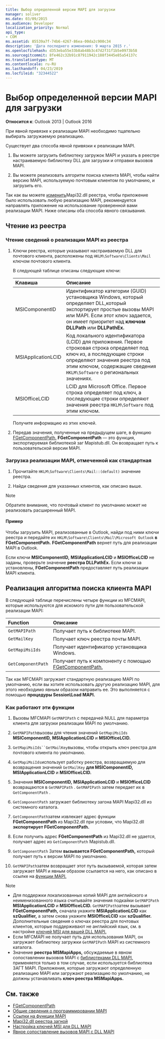 ```yaml
---
title: Выбор определенной версии MAPI для загрузки
manager: soliver
ms.date: 03/09/2015
ms.audience: Developer
localization_priority: Normal
api_type:
- COM
ms.assetid: 85539a7f-74b6-4267-86ea-00da2c900c34
description: 'Дата последнего изменения: 9 марта 2015 г.'
ms.openlocfilehash: d353eba55e33b8ab48b3c47d2f31f1b5e0973b58
ms.sourcegitcommit: 8fe462c32b91c87911942c188f3445e85a54137c
ms.translationtype: MT
ms.contentlocale: ru-RU
ms.lasthandoff: 04/23/2019
ms.locfileid: "32344522"
---
```

# <a name="choose-a-specific-version-of-mapi-to-load"></a>Выбор определенной версии MAPI для загрузки

**Относится к**: Outlook 2013 | Outlook 2016 
  
При явной привязке к реализации MAPI необходимо тщательно выбирать загружаемую реализацию. 
  
Существует два способа явной привязки к реализации MAPI. 
  
1. Вы можете загрузить библиотеку загружок MAPI и указать в реестре настраиваемую библиотеку DLL для загрузки и отправки вызовов MAPI.
    
2. Вы можете реализовать алгоритм поиска клиента MAPI, чтобы найти версию MAPI, используемую почтовым клиентом по умолчанию, и загрузить его.
    
Так как вы можете [ изменить](https://msdn.microsoft.com/library/ms531218%28EXCHG.10%29.aspx)Mapi32.dll реестра, чтобы приложение было использовать любую реализацию MAPI, рекомендуется направлять приложение на использование проверенной вами реализации MAPI. Ниже описаны оба способа явного связывания. 
  
## <a name="reading-from-the-registry"></a>Чтение из реестра

### <a name="to-read-mapi-implementation-information-from-the-registry"></a>Чтение сведений о реализации MAPI из реестра

1. Ключи реестра, которые указывают настраиваемую DLL для почтового клиента, расположены под  `HKLM\Software\Clients\Mail` ключом почтового клиента. 
    
   В следующей таблице описаны следующие ключи:
    
   |**Клавиша**|**Описание**|
   |:-----|:-----|
   |MSIComponentID  <br/> |Идентификатор категории (GUID) установщика Windows, который определяет DLL,который экспортирует простые вызовы MAPI или MAPI. Если этот ключ задается, он имеет приоритет над **ключом DLLPath** или **DLLPathEx.**  <br/> |
   |MSIApplicationLCID  <br/> |Код локального идентификатора (LCID) для приложения. Первое строковая строка определяет под ключ из, а последующие строки определяют значения реестра под этим ключом, содержащие сведения  `HKLM\Software` о региональных значениях.  <br/> |
   |MSIOfficeLCID  <br/> |LCID для Microsoft Office. Первое строка определяет под ключ, а последующие строки определяют значения реестра  `HKLM\Software` под этим ключом.  <br/> |
   
   Получите информацию из этих ключей.
    
2. Передав значения, полученные на предыдущем шаге, в функцию [FGetComponentPath.](fgetcomponentpath.md) **FGetComponentPath** — это функция, экспортируемая библиотекой заг Mapistub.dll. Он возвращает путь к пользовательской версии MAPI. 


### <a name="to-load-the-implementation-of-mapi-marked-as-default"></a>Загрузка реализации MAPI, отмеченной как стандартная

1. Прочитайте  `HKLM\Software\Clients\Mail::(default)` значение реестра. 
    
2. Найди сведения для указанных клиентов, как описано выше.
    
> [!NOTE]
> Обратите внимание, что почтовый клиент по умолчанию может не реализовать расширенный MAPI. 
  
#### <a name="example"></a>Пример

Чтобы загрузить MAPI, реализованные в Outlook, найди под ними ключи реестра и передайте их `HKLM\Software\Clients\Mail\Microsoft Outlook` **в FGetComponentPath.** **FGetComponentPath** вернет путь для реализации MAPI в Outlook. 
  
Если ключи **MSIComponentID,** **MSIApplicationLCID** и **MSIOfficeLCID** не заданы, проверьте значение **реестра DLLPathEx.** Если ключи за установлены, **FGetComponentPath** предоставляет путь реализации MAPI клиента. 
  
## <a name="implementing-the-mapi-client-lookup-algorithm"></a>Реализация алгоритма поиска клиента MAPI

В следующей таблице перечислены четыре функции из MFCMAPI, которые используются для искомого пути для пользовательской реализации MAPI:
  
|**Function**|**Описание**|
|:-----|:-----|
| `GetMAPIPath` <br/> |Получает путь к библиотеке MAPI.  <br/> |
| `GetMailKey` <br/> |Получает ключ реестра почты MAPI.  <br/> |
| `GetMapiMsiIds` <br/> |Получает идентификатор установщика Windows.  <br/> |
| `GetComponentPath` <br/> |Получает путь к компоненту с помощью [FGetComponentPath.](fgetcomponentpath.md)  <br/> |
   
Так как MFCMAPI загружает стандартную реализацию MAPI по умолчанию, если вы хотите использовать другую реализацию MAPI, для этого необходимо явным образом направить ее. Это выполняется с помощью **процедуры Session\Load MAPI.** 
  
### <a name="how-these-functions-work"></a>Как работают эти функции

1. Вызовы MFCMAPI  `GetMAPIPath` с передачей NULL для параметра клиента для загрузки реализации MAPI по умолчанию.
    
2.  `GetMAPIPath`вызовы для чтения значений `GetMapiMsiIds` **MSIComponentID,** **MSIApplicationLCID** и **MSIOfficeLCID.**
    
3.  `GetMapiMsiIds``GetMailKey`вызовы, чтобы открыть ключ реестра для почтового клиента по умолчанию. 
    
4.  `GetMapiMsiIds`использует работку реестра, возвращаемую для возвращения значений `GetMailKey` **для MSIComponentID,** **MSIApplicationLCID** и **MSIOfficeLCID.**
    
5. Значения **MSIComponentID,** **MSIApplicationLCID** и **MSIOfficeLCID** возвращаются в  `GetMAPIPath` .  `GetMAPIPath` затем передает их в  `GetComponentPath` .
    
6.  `GetComponentPath` загружает библиотеку загона MAPI Mapi32.dll из системного каталога. 
    
7.  `GetComponentPath`затем извлекает адрес функции **FGetComponentPath** из Mapi32.dll при условии, что Mapi32.dll **экспортирует FGetComponentPath.**
    
8. Если получить адрес **FGetComponentPath** из Mapi32.dll не удается, получает адрес из  `GetComponentPath` Mapistub.dll. 
    
9.  `GetComponentPath` Затем **вызывается FGetComponentPath,** который получает путь к версии MAPI по умолчанию.
    
10.  `GetMAPIPath`затем возвращает этот путь вызываемой, которая затем загружает MAPI и явным образом ссылается на него, как описано в ссылке на [функции MAPI.](how-to-link-to-mapi-functions.md)
    
> [!NOTE] 
> - Для поддержки локализованных копий MAPI для английского и неименизованного языка считывайте значения подкайки `GetMAPIPath` **MSIApplicationLCID** и **MSIOfficeLCID.**  `GetMAPIPath`затем вызывает **FGetComponentPath,** сначала укажите **MSIApplicationLCID** как **szQualifier,** а затем снова укажите **MSIOfficeLCID** как **szQualifier.** Дополнительные сведения о ключах реестра для почтовых клиентов, которые поддерживают не английский язык, см. в настройке [ключей MSI для вашей DLL MAPI.](https://msdn.microsoft.com/library/ee909494%28VS.85%29.aspx)   
> - Если MFCMAPI не получает путь для использования MAPI, он загружает библиотеку загружки  `GetMAPIPath` MAPI из системного каталога.
> - Значение **реестра MSMapiApps,** обсуждаемые в явном сопоставлении вызовов MAPI с [библиотеками DLL MAPI,](https://msdn.microsoft.com/library/ee909490%28VS.85%29.aspx) применяется только в том случае, если используется библиотека ЗАГТ MAPI. Приложения, которые загружают определенную реализацию MAPI или загружают реализацию по умолчанию, не должны устанавливать **ключ реестра MSMapiApps.** 
    
## <a name="see-also"></a>См. также

- [FGetComponentPath](fgetcomponentpath.md)
- [Общие сведения о программировании MAPI](mapi-programming-overview.md)
- [Ссылки на функции MAPI](how-to-link-to-mapi-functions.md)
- [Mapi32.dll реестра загной](https://msdn.microsoft.com/library/ms531218%28EXCHG.10%29.aspx)
- [Настройка ключей MSI для DLL MAPI](https://msdn.microsoft.com/library/ee909494%28VS.85%29.aspx)
- [Явное сопоставление вызовов MAPI с DLL MAPI](https://msdn.microsoft.com/library/ee909490%28VS.85%29.aspx)

